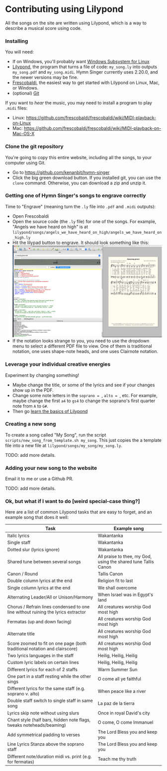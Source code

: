 ---
---

# Contributing using Lilypond

All the songs on the site are written using Lilypond, which is a way to describe a musical score using code.

### Installing

You will need:
 - If on Windows, you'll probably want [Windows Subsystem for Linux](https://docs.microsoft.com/en-us/windows/wsl/install-win10)
 - [Lilypond](http://lilypond.org/download.html), the program that turns a file of code: `my_song.ly` into outputs `my_song.pdf` and `my_song.midi`. Hymn Singer currently uses 2.20.0, and the newer versions may be fine.
 - [Frescobaldi](https://frescobaldi.org/download), the easiest way to get started with Lilypond on Linux, Mac, or Windows.
 - (optional) [Git](https://git-scm.com/downloads)

If you want to _hear_ the music, you may need to install a program to play `.midi` files:
 - Linux: https://github.com/frescobaldi/frescobaldi/wiki/MIDI-playback-on-Linux
 - Mac: https://github.com/frescobaldi/frescobaldi/wiki/MIDI-playback-on-Mac-OS-X

### Clone the git repository

You're going to copy this entire website, including all the songs, to your computer using Git.
- Go to https://github.com/kenanbit/hymn-singer
- Click the big green download button. If you installed git, you can use the `clone` command. Otherwise, you can download a zip and unzip it.

### Getting one of Hymn Singer's songs to engrave correctly

Time to "Engrave" (meaning turn the `.ly` file into `.pdf` and `.midi` outputs):
- Open Frescobaldi
- Open the source code (the `.ly` file) for one of the songs. For example, "Angels we have heard on high" is at `lilypond/songs/angels_we_have_heard_on_high/angels_we_have_heard_on_high.ly`
- Hit the lilypad button to engrave. It should look something like this:
![Frescobaldi screenshot](frescobaldi_screenshot.png)
- If the notation looks strange to you, you need to use the dropdown menu to select a different PDF file to view. One of them is traditional notation, one uses shape-note heads, and one uses Clairnote notation.

### Leverage your individual creative energies

Experiment by changing something!
- Maybe change the title, or some of the lyrics and see if your changes show up in the PDF.
- Change some note letters in the `soprano = `, `alto = `, etc. For example, maybe change the first `a4` to `gs4` to change the soprano's first quarter note from `A` to `G#`.
- Then go [learn the basics of Lilypond](https://lilypond.org/doc/v2.20/Documentation/learning/simple-notation)

### Creating a new song

To create a song called "My Song", run the script `scripts/new_song_from_template.sh my_song`. This just copies the a template file into a new file at `lilypond/songs/my_song/my_song.ly`.

TODO: add more details.

### Adding your new song to the website

Email it to me or use a Github PR.

TODO: add more details.

### Ok, but what if I want to do [weird special-case thing?]

Here are a list of common Lilypond tasks that are easy to forget, and an example song that does it well:

| Task      | Example song |
| ----------- | ----------- |
| Italic lyrics | Wakantanka |
| Single staff | Wakantanka |
| Dotted slur (lyrics ignore) | Wakantanka |
| Shared tune between several songs | All praise to thee, my God, using the shared tune Tallis Canon |
| Canon / Round | Tallis Canon |
| Double column lyrics at the end | Religion fit to last |
| Single column lyrics at the end | We shall overcome |
| Alternating Leader/All or Unison/Harmony | When Israel was in Egypt's land |
| Chorus / Refrain lines condensed to one line without ruining the lyrics extractor | All creatures worship God most high |
| Fermatas (up and down facing) | All creatures worship God most high |
| Alternate title | All creatures worship God most high |
| Score zoomed to fit on one page (both traditional notation and clairscore) | All creatures worship God most high |
| Two lyrics languages in the staff | Heilig, Heilig, Heilig |
| Custom lyric labels on certain lines | Heilig, Heilig, Heilig |
| Different lyrics for each of 2 staffs | Warm Summer Sun |
| One part in a staff resting while the other sings | O come all ye faithful |
| Different lyrics for the same staff (e.g. soprano v. alto) | When peace like a river |
| Double staff switch to single staff in same song | La paz de la tierra |
| Lyrics skip note without using slurs | Once in royal David's city |
| Chant style (half bars, hidden note flags, tweaks noteheads/beaming) | O come, O come Immanuel |
| Add symmetrical padding to verses | The Lord Bless you and keep you |
| Line Lyrics Stanza above the soprano staff | The Lord Bless you and keep you |
| Different note/duration midi vs. print (e.g. for fermatas) | Teach me thy truth |